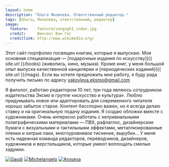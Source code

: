 ```yaml
---
layout: home
description: "Ольга Яковлева. Ответственный редактор."
tags: [Ольга, Яковлева, ответственный, редактор]
image:
  feature:    feature/vangogh1_index.jpg
  credit:     Винсент Ван Гог
  creditlink: http://www.wikimedia.org/
---
```


Этот сайт-портфолио посвящен книгам, которые я выпускаю. Моя основная 
специализация — [подарочные издания по искусству]({{ site.url }}/books) (живопись, 
кино, музыка). Кроме книг, у меня большой опыт выпуска качественной канцелярии
и [периодических изданий]({{ site.url }}/mags). Если вы хотите предложить 
мне работу, я буду рада получить письмо по адресу yakovleva.eksmo@gmail.com

Я филолог, работаю редактором 10 лет, три года являюсь сотрудником издательства 
Эксмо в группе «искусство и культура». Люблю придумывать новое или адаптировать 
для современного читателя хорошо забытое старое. Контент бесспорно важен, 
но я всегда делаю ставку и на оригинальную подачу издания. Я создаю обложки 
вместе с художниками. Очень интересно работать с нетривиальными полиграфическими 
материалами — ПВХ, рафлаглос, дизайнерские бумаги с визуальными и тактильными 
эффектами, металлизированные пленки и хитрые лаки, многоуровневое тиснение, 
вырубки... У меня есть надежная команда редакторов, переводчиков, дизайнеров, 
художников и верстальщиков, которые умеют воплощать смелые задумки.

<!-- https://github.com/ionelmc/jquery-gp-gallery -->
<div class="pictures">
	<a href="{{ site.url }}/articles/gaudi/"><img title="Gaudi" src="{{ site.url }}/images/books-portrait/2014-Gaudi.jpg" /></a>
	<a href="{{ site.url }}/articles/michelangelo/"><img title="Michelangelo" src="{{ site.url }}/images/books-portrait/2013-Michelangelo.jpg" /></a>
	<a href="{{ site.url }}/articles/aroseva/"><img title="Aroseva" src="{{ site.url }}/images/books-others/2014-Aroseva.jpg" /></a>
</div>
